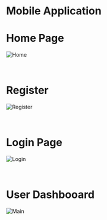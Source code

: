 # Mobile Application 

# Home Page

![Home](https://user-images.githubusercontent.com/72688889/150120674-e1f65199-5489-427a-ae02-92238dbec933.png) 

<br>

# Register

![Register](https://user-images.githubusercontent.com/72688889/150120872-faf2a477-1315-4f57-9356-71528940b205.png)

<br>

# Login Page


![Login](https://user-images.githubusercontent.com/72688889/150121362-d3cecd48-b663-41a2-ace8-7abf4be3ed36.png)

<br>

# User Dashbooard


![Main](https://user-images.githubusercontent.com/72688889/150121556-75bbdd06-ba5a-4088-a7cc-222f6652a4e7.png)
